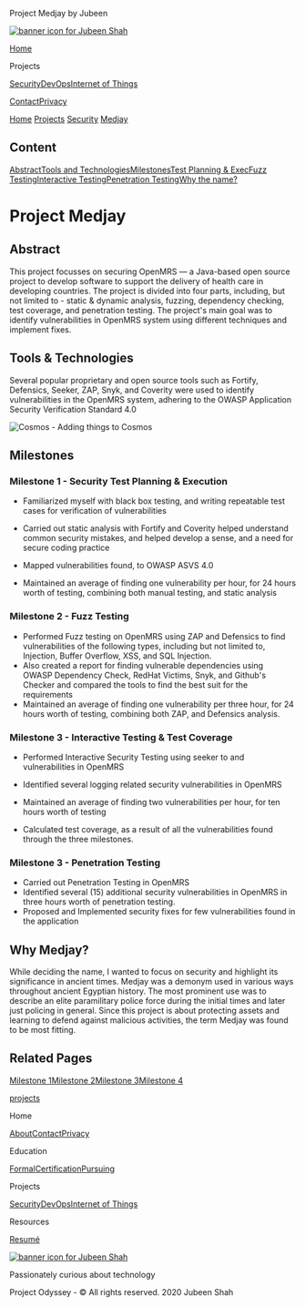  Project Medjay by Jubeen              

[![banner icon for Jubeen Shah](https://project-odyssey.s3.us-east-2.amazonaws.com/d130db536435d20d7579fafb511ca245.svg)](../../index.markdown)

[Home](../../index.markdown)

Projects

[Security](../../projects/security.markdown)[DevOps](../../projects/devops.markdown)[Internet of Things](../../projects/iot.markdown)

[Contact](mailto:jnshah2@ncsu.edu)[Privacy](../../privacy.markdown)

[Home](../../index.markdown)
[Projects](../../projects.markdown)
[Security](../../projects/security.markdown)
[Medjay](../../projects/security/medjay.markdown)

Content
-------

[Abstract](#abstract)[Tools and Technologies](#tools-and-tech)[Milestones](#milestones)[Test Planning & Exec](#test-planning)[Fuzz Testing](#fuzz-testing)[Interactive Testing](#iast)[Penetration Testing](#penetration-testing)[Why the name?](#milestones)

Project Medjay
==============

Abstract
--------

This project focusses on securing OpenMRS — a Java-based open source project to develop software to support the delivery of health care in developing countries. The project is divided into four parts, including, but not limited to - static & dynamic analysis, fuzzing, dependency checking, test coverage, and penetration testing. The project's main goal was to identify vulnerabilities in OpenMRS system using different techniques and implement fixes.

Tools & Technologies
--------------------

Several popular proprietary and open source tools such as Fortify, Defensics, Seeker, ZAP, Snyk, and Coverity were used to identify vulnerabilities in the OpenMRS system, adhering to the OWASP Application Security Verification Standard 4.0

![Cosmos - Adding things to Cosmos](https://project-odyssey.s3.us-east-2.amazonaws.com/1fbbed5da943087c6d3e06129231928c.png)

Milestones
----------

### Milestone 1 - Security Test Planning & Execution

*   Familiarized myself with black box testing, and writing repeatable test cases for verification of vulnerabilities
*   Carried out static analysis with Fortify and Coverity helped understand common security mistakes, and helped develop a sense, and a need for secure coding practice
*   Mapped vulnerabilities found, to OWASP ASVS 4.0  
    
*   Maintained an average of finding one vulnerability per hour, for 24 hours worth of testing, combining both manual testing, and static analysis  
    

### Milestone 2 - Fuzz Testing

*   Performed Fuzz testing on OpenMRS using ZAP and Defensics to find vulnerabilities of the following types, including but not limited to, Injection, Buffer Overflow, XSS, and SQL Injection.
*   Also created a report for finding vulnerable dependencies using OWASP Dependency Check, RedHat Victims, Snyk, and Github's Checker and compared the tools to find the best suit for the requirements
*   Maintained an average of finding one vulnerability per three hour, for 24 hours worth of testing, combining both ZAP, and Defensics analysis.  
    

### Milestone 3 - Interactive Testing & Test Coverage

*   Performed Interactive Security Testing using seeker to and vulnerabilities in OpenMRS
*   Identified several logging related security vulnerabilities in OpenMRS
*   Maintained an average of finding two vulnerabilities per hour, for ten hours worth of testing  
    
*   Calculated test coverage, as a result of all the vulnerabilities found through the three milestones.  
    

### Milestone 3 - Penetration Testing

*   Carried out Penetration Testing in OpenMRS
*   Identified several (15) additional security vulnerabilities in OpenMRS in three hours worth of penetration testing.
*   Proposed and Implemented security fixes for few vulnerabilities found in the application  
    

Why Medjay?
-----------

While deciding the name, I wanted to focus on security and highlight its significance in ancient times. Medjay was a demonym used in various ways throughout ancient Egyptian history. The most prominent use was to describe an elite paramilitary police force during the initial times and later just policing in general. Since this project is about protecting assets and learning to defend against malicious activities, the term Medjay was found to be most fitting.

Related Pages
-------------

[Milestone 1](#)[Milestone 2](#)[Milestone 3](#)[Milestone 4](#)

[projects](../../projects.markdown)

Home

[About](../../index.markdown)[Contact](mailto:jnshah2@ncsu.edu)[Privacy](../../privacy.markdown)

Education

[Formal](../../education/formal.markdown)[Certification](../../education/certifications.markdown)[Pursuing](../../education/pursuing.markdown)

Projects

[Security](../../projects/security.markdown)[DevOps](../../projects/devops.markdown)[Internet of Things](../../projects/iot.markdown)

Resources

[Resumé](https://project-odyssey.s3.us-east-2.amazonaws.com/Odyssey-Resources/Resume/JubeenShah-Resume.pdf)

[![banner icon for Jubeen Shah](https://project-odyssey.s3.us-east-2.amazonaws.com/d130db536435d20d7579fafb511ca245.svg)](../../index.markdown)

Passionately curious about technology

Project Odyssey - © All rights reserved. 2020 Jubeen Shah